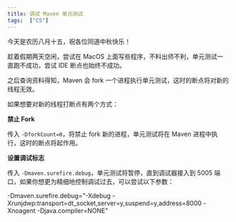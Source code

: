 ```yaml
---
title: 调试 Maven 单元测试
tags:  ["CS"]
---
```


今天是农历八月十五，祝各位同道中秋快乐！

趁着假期两天空闲，尝试在 MacOS 上面写些程序，不料出师不利，单元测试一直跑不成功，尝试 IDE 断点也始终不成功。

之后查询资料得知，Maven 会 fork 一个进程执行单元测试，这时的断点将对新的线程无效。

如果想要对新的线程打断点有两个方式：

**禁止 Fork**

传入 `-DforkCount=0`，将禁止 fork 新的进程，单元测试将在 Maven 进程中执行，这时的断点将起作用。


**设置调试标志**

传入 `-Dmaven.surefire.debug`，单元测试将暂停，直到调试器接入到 5005 端口，如果你想更为精细地控制调试过去，可以尝试以下参数：

   -Dmaven.surefire.debug="-Xdebug -Xrunjdwp:transport=dt_socket,server=y,suspend=y,address=8000 -Xnoagent -Djava.compiler=NONE" 
   
   